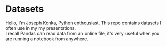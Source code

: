 # Datasets
Hello, I'm Joseph Konka, Python enthousiast. This repo contains datasets I often use in my my presentations.<br>
I recall Pandas can read data from an online file, it's very useful when you are running a notebook from anywhere.

